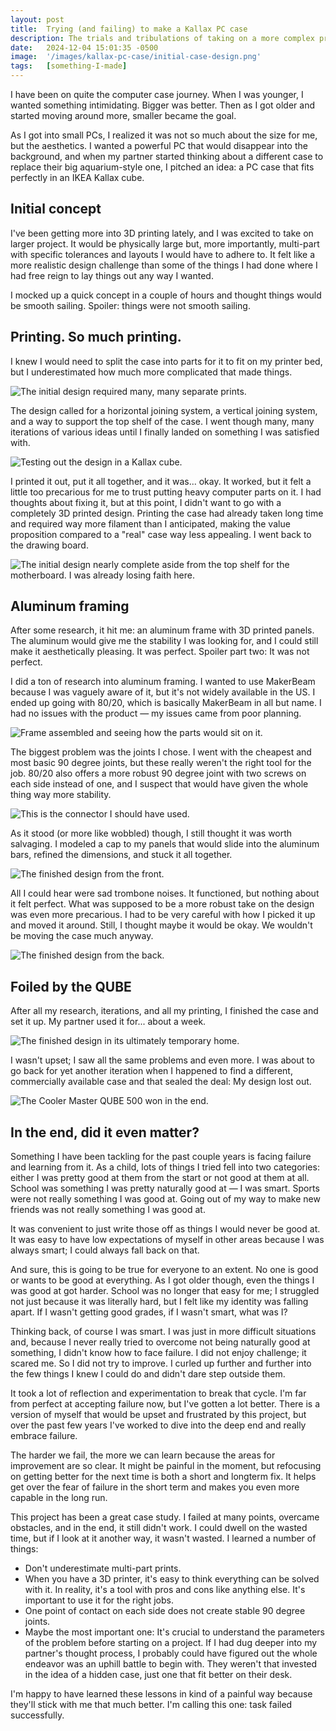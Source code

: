 ```yaml
---
layout: post
title:  Trying (and failing) to make a Kallax PC case
description: The trials and tribulations of taking on a more complex project than I bargained for.
date:   2024-12-04 15:01:35 -0500
image:  '/images/kallax-pc-case/initial-case-design.png'
tags:   [something-I-made]
---
```


I have been on quite the computer case journey. When I was younger, I wanted something intimidating. Bigger was better. Then as I got older and started moving around more, smaller became the goal. 

As I got into small PCs, I realized it was not so much about the size for me, but the aesthetics. I wanted a powerful PC that would disappear into the background, and when my partner started thinking about a different case to replace their big aquarium-style one, I pitched an idea: a PC case that fits perfectly in an IKEA Kallax cube.

## Initial concept
I've been getting more into 3D printing lately, and I was excited to take on larger project. It would be physically large but, more importantly, multi-part with specific tolerances and layouts I would have to adhere to. It felt like a more realistic design challenge than some of the things I had done where I had free reign to lay things out any way I wanted. 

I mocked up a quick concept in a couple of hours and thought things would be smooth sailing. Spoiler: things were not smooth sailing. 

## Printing. So much printing.
I knew I would need to split the case into parts for it to fit on my printer bed, but I underestimated how much more complicated that made things. 

![The initial design required many, many separate prints.](/images/kallax-pc-case/case-parts.png)

The design called for a horizontal joining system, a vertical joining system, and a way to support the top shelf of the case. I went though many, many iterations of various ideas until I finally landed on something I was satisfied with. 

![Testing out the design in a Kallax cube.](/images/kallax-pc-case/3d-case-test.jpeg)

I printed it out, put it all together, and it was... okay. It worked, but it felt a little too precarious for me to trust putting heavy computer parts on it. I had thoughts about fixing it, but at this point, I didn't want to go with a completely 3D printed design. Printing the case had already taken long time and required way more filament than I anticipated, making the value proposition compared to a "real" case way less appealing. I went back to the drawing board.

![The initial design nearly complete aside from the top shelf for the motherboard. I was already losing faith here.](/images/kallax-pc-case/3D-case-assembled.jpeg)

## Aluminum framing
After some research, it hit me: an aluminum frame with 3D printed panels. The aluminum would give me the stability I was looking for, and I could still make it aesthetically pleasing. It was perfect. Spoiler part two: It was not perfect. 

I did a ton of research into aluminum framing. I wanted to use MakerBeam because I was vaguely aware of it, but it's not widely available in the US. I ended up going with 80/20, which is basically MakerBeam in all but name. I had no issues with the product — my issues came from poor planning. 

![Frame assembled and seeing how the parts would sit on it.](/images/kallax-pc-case/case-test-fit.jpeg)

The biggest problem was the joints I chose. I went with the cheapest and most basic 90 degree joints, but these really weren't the right tool for the job. 80/20 also offers a more robust 90 degree joint with two screws on each side instead of one, and I suspect that would have given the whole thing way more stability. 

![This is the connector I should have used.](/images/kallax-pc-case/better-connector.png)

As it stood (or more like wobbled) though, I still thought it was worth salvaging. I modeled a cap to my panels that would slide into the aluminum bars, refined the dimensions, and stuck it all together. 

![The finished design from the front.](/images/kallax-pc-case/case-assembled-front.jpeg)

All I could hear were sad trombone noises. It functioned, but nothing about it felt perfect. What was supposed to be a more robust take on the design was even more precarious. I had to be very careful with how I picked it up and moved it around. Still, I thought maybe it would be okay. We wouldn't be moving the case much anyway. 

![The finished design from the back.](/images/kallax-pc-case/case-assembled-back.jpeg)

## Foiled by the QUBE
After all my research, iterations, and all my printing, I finished the case and set it up. My partner used it for... about a week. 

![The finished design in its ultimately temporary home.](/images/kallax-pc-case/final-case-installed.jpeg)

I wasn't upset; I saw all the same problems and even more. I was about to go back for yet another iteration when I happened to find a different, commercially available case and that sealed the deal: My design lost out. 

![The Cooler Master QUBE 500 won in the end.](/images/kallax-pc-case/qube.jpeg)

## In the end, did it even matter?
Something I have been tackling for the past couple years is facing failure and learning from it. As a child, lots of things I tried fell into two categories: either I was pretty good at them from the start or not good at them at all. School was something I was pretty naturally good at — I was smart. Sports were not really something I was good at. Going out of my way to make new friends was not really something I was good at. 

It was convenient to just write those off as things I would never be good at. It was easy to have low expectations of myself in other areas because I was always smart; I could always fall back on that.  

And sure, this is going to be true for everyone to an extent. No one is good or wants to be good at everything. As I got older though, even the things I was good at got harder. School was no longer that easy for me; I struggled not just because it was literally hard, but I felt like my identity was falling apart. If I wasn't getting good grades, if I wasn't smart, what was I? 

Thinking back, of course I was smart. I was just in more difficult situations and, because I never really tried to overcome not being naturally good at something, I didn't know how to face failure. I did not enjoy challenge; it scared me. So I did not try to improve. I curled up further and further into the few things I knew I could do and didn't dare step outside them. 

It took a lot of reflection and experimentation to break that cycle. I'm far from perfect at accepting failure now, but I've gotten a lot better. There is a version of myself that would be upset and frustrated by this project, but over the past few years I've worked to dive into the deep end and really embrace failure. 

The harder we fail, the more we can learn because the areas for improvement are so clear. It might be painful in the moment, but refocusing on getting better for the next time is both a short and longterm fix. It helps get over the fear of failure in the short term and makes you even more capable in the long run. 

This project has been a great case study. I failed at many points, overcame obstacles, and in the end, it still didn't work. I could dwell on the wasted time, but if I look at it another way, it wasn't wasted. I learned a number of things:
- Don't underestimate multi-part prints.
- When you have a 3D printer, it's easy to think everything can be solved with it. In reality, it's a tool with pros and cons like anything else. It's important to use it for the right jobs. 
- One point of contact on each side does not create stable 90 degree joints.
- Maybe the most important one: It's crucial to understand the parameters of the problem before starting on a project. If I had dug deeper into my partner's thought process, I probably could have figured out the whole endeavor was an uphill battle to begin with. They weren't that invested in the idea of a hidden case, just one that fit better on their desk. 

I'm happy to have learned these lessons in kind of a painful way because they'll stick with me that much better. I'm calling this one: task failed successfully. 